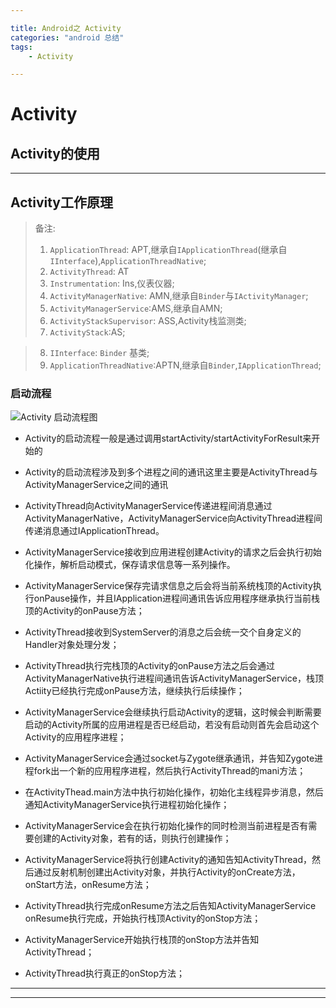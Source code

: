 ```yaml
---

title: Android之 Activity
categories: "android 总结"
tags: 
	- Activity

---
```

# Activity #



## Activity的使用 ##





---
## Activity工作原理 ##

> 备注:
> 1. `ApplicationThread`: APT,继承自`IApplicationThread`(继承自`IInterface`),`ApplicationThreadNative`;
> 2. `ActivityThread`:    AT
> 3. `Instrumentation`:   Ins,仪表仪器;
> 4. `ActivityManagerNative`: AMN,继承自`Binder`与`IActivityManager`;
> 5. `ActivityManagerService`:AMS,继承自AMN;
> 6. `ActivityStackSupervisor`: ASS,Activity栈监测类;
> 7. `ActivityStack`:AS;

> 8. `IInterface`: `Binder` 基类;
> 9. `ApplicationThreadNative`:APTN,继承自`Binder`,`IApplicationThread`;

### 启动流程 ###

![Activity 启动流程图](https://i.imgur.com/VKNhWzp.png)



- Activity的启动流程一般是通过调用startActivity/startActivityForResult来开始的

- Activity的启动流程涉及到多个进程之间的通讯这里主要是ActivityThread与ActivityManagerService之间的通讯

- ActivityThread向ActivityManagerService传递进程间消息通过ActivityManagerNative，ActivityManagerService向ActivityThread进程间传递消息通过IApplicationThread。

- ActivityManagerService接收到应用进程创建Activity的请求之后会执行初始化操作，解析启动模式，保存请求信息等一系列操作。

- ActivityManagerService保存完请求信息之后会将当前系统栈顶的Activity执行onPause操作，并且IApplication进程间通讯告诉应用程序继承执行当前栈顶的Activity的onPause方法；

- ActivityThread接收到SystemServer的消息之后会统一交个自身定义的Handler对象处理分发；

- ActivityThread执行完栈顶的Activity的onPause方法之后会通过ActivityManagerNative执行进程间通讯告诉ActivityManagerService，栈顶Actiity已经执行完成onPause方法，继续执行后续操作；

- ActivityManagerService会继续执行启动Activity的逻辑，这时候会判断需要启动的Activity所属的应用进程是否已经启动，若没有启动则首先会启动这个Activity的应用程序进程；

- ActivityManagerService会通过socket与Zygote继承通讯，并告知Zygote进程fork出一个新的应用程序进程，然后执行ActivityThread的mani方法；

- 在ActivityThead.main方法中执行初始化操作，初始化主线程异步消息，然后通知ActivityManagerService执行进程初始化操作；

- ActivityManagerService会在执行初始化操作的同时检测当前进程是否有需要创建的Activity对象，若有的话，则执行创建操作；

- ActivityManagerService将执行创建Activity的通知告知ActivityThread，然后通过反射机制创建出Activity对象，并执行Activity的onCreate方法，onStart方法，onResume方法；

- ActivityThread执行完成onResume方法之后告知ActivityManagerService onResume执行完成，开始执行栈顶Activity的onStop方法；

- ActivityManagerService开始执行栈顶的onStop方法并告知ActivityThread；

- ActivityThread执行真正的onStop方法；


---


---